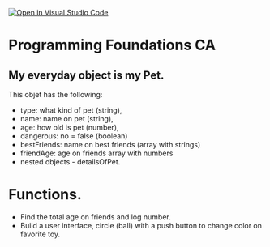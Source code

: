 [![Open in Visual Studio Code](https://classroom.github.com/assets/open-in-vscode-c66648af7eb3fe8bc4f294546bfd86ef473780cde1dea487d3c4ff354943c9ae.svg)](https://classroom.github.com/online_ide?assignment_repo_id=9778863&assignment_repo_type=AssignmentRepo)
# Programming Foundations CA

## My everyday object is my Pet.
This objet has the following:
- type: what kind of pet (string),
- name: name on pet (string),
- age: how old is pet (number),
- dangerous: no = false (boolean)
- bestFriends: name on best friends (array with strings)
- friendAge: age on friends array with numbers
- nested objects - detailsOfPet.

# Functions.
- Find the total age on friends and log number.
- Build a user interface, circle (ball) with a push button to change color on favorite toy.

